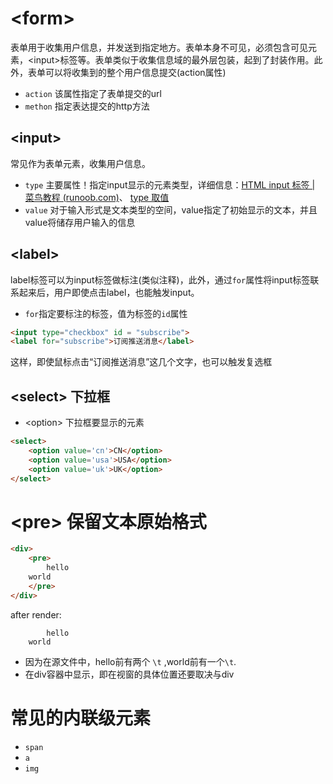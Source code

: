 # \<form>
表单用于收集用户信息，并发送到指定地方。表单本身不可见，必须包含可见元素，\<input>标签等。表单类似于收集信息域的最外层包装，起到了封装作用。此外，表单可以将收集到的整个用户信息提交(action属性)
- `action` 该属性指定了表单提交的url
- `methon` 指定表达提交的http方法
## \<input>
常见作为表单元素，收集用户信息。
- `type` 主要属性！指定input显示的元素类型，详细信息：[HTML input 标签 | 菜鸟教程 (runoob.com)](https://www.runoob.com/tags/tag-input.html)、 [type 取值](解释型编程语言/HTML/link/link.md#input)
- `value` 对于输入形式是文本类型的空间，value指定了初始显示的文本，并且value将储存用户输入的信息

## \<label>
label标签可以为input标签做标注(类似注释)，此外，通过`for`属性将input标签联系起来后，用户即使点击label，也能触发input。
- `for`指定要标注的标签，值为标签的`id`属性
``` HTML
<input type="checkbox" id = "subscribe">
<label for="subscribe">订阅推送消息</label>
```
这样，即使鼠标点击“订阅推送消息”这几个文字，也可以触发复选框

## \<select> 下拉框
- \<option> 下拉框要显示的元素
``` HTML
<select>
	<option value='cn'>CN</option>
	<option value='usa'>USA</option>
	<option value='uk'>UK</option>
</select>
```

# \<pre> 保留文本原始格式
``` html
<div>
	<pre> 
		hello
	world
	</pre>
</div>
```
after render:
```
		hello
	world
```
- 因为在源文件中，hello前有两个 `\t` ,world前有一个`\t`.
- 在div容器中显示，即在视窗的具体位置还要取决与div

# 常见的内联级元素
- `span`
- `a`
- `img`